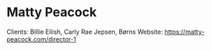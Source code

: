 # Matty Peacock

Clients: Billie Eilish, Carly Rae Jepsen, Børns
Website: https://matty-peacock.com/director-1